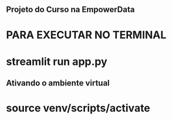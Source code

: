 ## Projeto do Curso na EmpowerData

# PARA EXECUTAR NO TERMINAL
# streamlit run app.py

## Ativando o ambiente virtual
# source venv/scripts/activate
